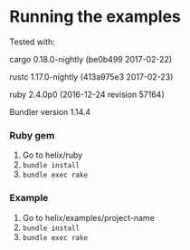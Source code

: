 # Running the examples

Tested with:


cargo 0.18.0-nightly (be0b499 2017-02-22)

rustc 1.17.0-nightly (413a975e3 2017-02-23)

ruby 2.4.0p0 (2016-12-24 revision 57164)

Bundler version 1.14.4

### Ruby gem
1. Go to helix/ruby
2. `bundle install`
3. `bundle exec rake`

### Example
1. Go to helix/examples/project-name
2. `bundle install`
3. `bundle exec rake`
